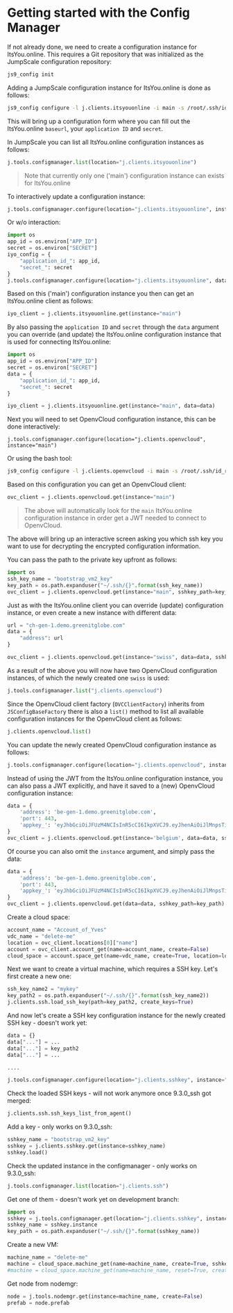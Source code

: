 # Getting started with the Config Manager 

If not already done, we need to create a configuration instance for ItsYou.online. This requires a Git repository that was initialized as the JumpScale configuration repository:
```bash
js9_config init
```

Adding a JumpScale configuration instance for ItsYou.online is done as follows:
```bash
js9_config configure -l j.clients.itsyouonline -i main -s /root/.ssh/id_rsa
```

This will bring up a configuration form where you can fill out the ItsYou.online `baseurl`, your `application ID` and `secret`.

In JumpScale you can list all ItsYou.online configuration instances as follows:
```python
j.tools.configmanager.list(location="j.clients.itsyouonline")
```

> Note that currently only one ('main') configuration instance can exists for ItsYou.online

To interactively update a configuration instance:
```python
j.tools.configmanager.configure(location="j.clients.itsyouonline", instance="main")
```

Or w/o interaction:
```python
import os
app_id = os.environ["APP_ID"]
secret = os.environ["SECRET"]
iyo_config = {
    "application_id_": app_id,
    "secret_": secret
}
j.tools.configmanager.configure(location="j.clients.itsyouonline", data=iyo_config, instance="main", sshkey_path="/root/.ssh/bootstrap_vm2_key")
```

Based on this ('main') configuration instance you then can get an ItsYou.online client as follows:
```python
iyo_client = j.clients.itsyouonline.get(instance="main")
```

By also passing the `application ID` and `secret` through the `data` argument you can override (and update) the ItsYou.online configuration instance that is used for connecting ItsYou.online:
```python
import os
app_id = os.environ["APP_ID"]
secret = os.environ["SECRET"]
data = {
    "application_id_": app_id,
    "secret_": secret
}

iyo_client = j.clients.itsyouonline.get(instance="main", data=data)
```

Next you will need to set OpenvCloud configuration instance, this can be done interactively:
```
j.tools.configmanager.configure(location="j.clients.openvcloud", instance="main")
```

Or using the bash tool:
```bash
js9_config configure -l j.clients.openvcloud -i main -s /root/.ssh/id_rsa
```

Based on this configuration you can get an OpenvCloud client:
```python
ovc_client = j.clients.openvcloud.get(instance="main")
```

> The above will automatically look for the `main` ItsYou.online configuration instance in order get a JWT needed to connect to OpenvCloud.

The above will bring up an interactive screen asking you which ssh key you want to use for decrypting the encrypted configuration information. 


You can pass the path to the private key upfront as follows:
```python
import os
ssh_key_name = "bootstrap_vm2_key"
key_path = os.path.expanduser("~/.ssh/{}".format(ssh_key_name))
ovc_client = j.clients.openvcloud.get(instance="main", sshkey_path=key_path)
```

Just as with the ItsYou.online client you can override (update) configuration instance, or even create a new instance with different data:
```python
url = "ch-gen-1.demo.greenitglobe.com"
data = {
    "address": url
}

ovc_client = j.clients.openvcloud.get(instance="swiss", data=data, sshkey_path=key_path)
```

As a result of the above you will now have two OpenvCloud configuration instances, of which the newly created one `swiss` is used:
```python
j.tools.configmanager.list("j.clients.openvcloud")
```

Since the OpenvCloud client factory (`OVCClientFactory`) inherits from `JSConfigBaseFactory` there is also a `list()` method to list all available configuration instances for the OpenvCloud client as follows: 
```python
j.clients.openvcloud.list()
```

You can update the newly created OpenvCloud configuration instance as follows:
```python
j.tools.configmanager.configure(location="j.clients.openvcloud", instance="swiss", sshkey_path=key_path)
```

Instead of using the JWT from the ItsYou.online configuration instance, you can also pass a JWT explicitly, and have it saved to a (new) OpenvCloud configuration instance:

```python
data = {
    'address': 'be-gen-1.demo.greenitglobe.com',
    'port': 443,
    'appkey_': 'eyJhbGciOiJFUzM4NCIsInR5cCI6IkpXVCJ9.eyJhenAiOiJlMnpsTi03U0M2N3RhdjN0UlJuZG9VQUd4a1U1IiwiZXhwIjoxNTE4NzEyOTE4LCJpc3MiOiJpdHN5b3VvbmxpbmUiLCJzY29wZSI6WyJ1c2VyOmFkbWluIl0sInVzZXJuYW1lIjoieXZlcyJ9._oLfHc_WDHaToo26NJEOnBDliQncWBtlYDO3doLGf0V2lCoXdCST-FdJYm5TIGbvpOL5_B6cVXriIS_ctTuKTZaKNhdPtX2Jhc1T2whiEt8_Q-CwJgzTWwUiL9oHMAeQ'
}
ovc_client = j.clients.openvcloud.get(instance='belgium', data=data, sshkey_path=key_path)
```

Of course you can also omit the `instance` argument, and simply pass the data:
```python
data = {
    'address': 'be-gen-1.demo.greenitglobe.com',
    'port': 443,
    'appkey_': 'eyJhbGciOiJFUzM4NCIsInR5cCI6IkpXVCJ9.eyJhenAiOiJlMnpsTi03U0M2N3RhdjN0UlJuZG9VQUd4a1U1IiwiZXhwIjoxNTE4NzEyOTE4LCJpc3MiOiJpdHN5b3VvbmxpbmUiLCJzY29wZSI6WyJ1c2VyOmFkbWluIl0sInVzZXJuYW1lIjoieXZlcyJ9._oLfHc_WDHaToo26NJEOnBDliQncWBtlYDO3doLGf0V2lCoXdCST-FdJYm5TIGbvpOL5_B6cVXriIS_ctTuKTZaKNhdPtX2Jhc1T2whiEt8_Q-CwJgzTWwUiL9oHMAeQ'
}
ovc_client = j.clients.openvcloud.get(data=data, sshkey_path=key_path)
```

Create a cloud space:
```python
account_name = "Account_of_Yves"
vdc_name = "delete-me"
location = ovc_client.locations[0]["name"]
account = ovc_client.account_get(name=account_name, create=False)
cloud_space = account.space_get(name=vdc_name, create=True, location=location)
```

Next we want to create a virtual machine, which requires a SSH key. Let's first create a new one:
```python
ssh_key_name2 = "mykey"
key_path2 = os.path.expanduser("~/.ssh/{}".format(ssh_key_name2))
j.clients.ssh.load_ssh_key(path=key_path2, create_keys=True)
```

And now let's create a SSH key configuration instance for the newly created SSH key - doesn't work yet:
```python
data = {}
data["..."] = ...
data["..."] = key_path2
data["..."] = ...

....

j.tools.configmanager.configure(location="j.clients.sshkey", instance="mykey", data=data, sshkey_path=key_path)

```

Check the loaded SSH keys - will not work anymore once 9.3.0_ssh got merged:
```python
j.clients.ssh.ssh_keys_list_from_agent()
```

Add a key - only works on 9.3.0_ssh:
```python
sshkey_name = "bootstrap_vm2_key"
sshkey = j.clients.sshkey.get(instance=sshkey_name)
sshkey.load()
```

Check the updated instance in the configmanager - only works on 9.3.0_ssh:
```python
j.tools.configmanager.list(location="j.clients.ssh")
```

Get one of them - doesn't work yet on development branch:
```python
import os
sshkey = j.tools.configmanager.get(location="j.clients.sshkey", instance=sshkey_name)
sshkey_name = sshkey.instance
key_path = os.path.expanduser("~/.ssh/{}".format(sshkey_name))
```

Create a new VM:
```python
machine_name = "delete-me"
machine = cloud_space.machine_get(name=machine_name, create=True, sshkeyname=ssh_key_name2)
#machine = cloud_space.machine_get(name=machine_name, reset=True, create=True, sshkeyname=ssh_key_name2)
```

Get node from nodemgr:
```python
node = j.tools.nodemgr.get(instance=machine_name, create=False)
prefab = node.prefab
```

